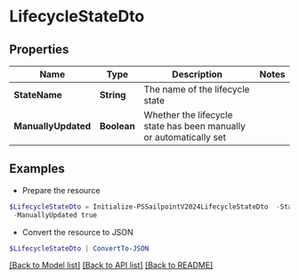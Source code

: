 # LifecycleStateDto
## Properties

Name | Type | Description | Notes
------------ | ------------- | ------------- | -------------
**StateName** | **String** | The name of the lifecycle state | 
**ManuallyUpdated** | **Boolean** | Whether the lifecycle state has been manually or automatically set | 

## Examples

- Prepare the resource
```powershell
$LifecycleStateDto = Initialize-PSSailpointV2024LifecycleStateDto  -StateName active `
 -ManuallyUpdated true
```

- Convert the resource to JSON
```powershell
$LifecycleStateDto | ConvertTo-JSON
```

[[Back to Model list]](../README.md#documentation-for-models) [[Back to API list]](../README.md#documentation-for-api-endpoints) [[Back to README]](../README.md)

